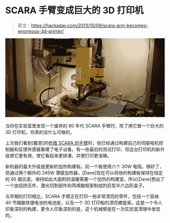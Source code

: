 # SCARA 手臂变成巨大的 3D 打印机

> 原文：<https://hackaday.com/2013/10/09/scara-arm-becomes-enormous-3d-printer/>

![SCARA](img/c0021df61ff6532c08c1ca1b3a3c7d80.png)

当你在实验室里发现一个废弃的 80 年代 SCARA 手臂时，除了用它做一个巨大的 3D 打印机，你真的没什么可做的。

上次我们看到[戴恩]的[抢救 SCARA 的手臂](http://hackaday.com/2012/06/19/salvaged-robot-arm-makes-a-big-3d-printer/)时，他已经通过构建自己的伺服电机控制器和反馈传感器重建了电子设备。有一些最初的测试打印，但这台打印机的新升级使它更有用，使它看起来更拼凑，并使打印更准确。

新机器的最大升级是更新的加热构建板。前一个板使用六个 30W 电阻。够好了，但通过两个额外的 245W 薄膜加热器，[Dane]现在可以将他的构建板保持在恒定的 65 摄氏度。保持如此大面积的温暖需要一个加热的构建室，所以[Dane]想出了一个由铝挤压件、激光切割部件和丙烯酸框架制成的巨型半六边形盒子。

与早期的打印相比，SCARA 手臂正在打印一些非常漂亮的零件，包括一个容纳 40 节磷酸铁锂电池的电池座，以及一个 3D 打印船的漂亮螺旋桨。这是一个令人印象深刻的构建，更令人印象深刻的是，这个机械臂是在一次实验室清理中发现的。